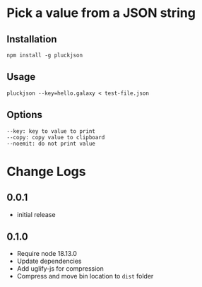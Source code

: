 # Pick a value from a JSON string

## Installation

```
npm install -g pluckjson
```

## Usage

```
pluckjson --key=hello.galaxy < test-file.json
```

## Options

```
--key: key to value to print
--copy: copy value to clipboard
--noemit: do not print value
```

# Change Logs

## 0.0.1

- initial release

## 0.1.0

- Require node 18.13.0
- Update dependencies
- Add uglify-js for compression
- Compress and move bin location to `dist` folder 